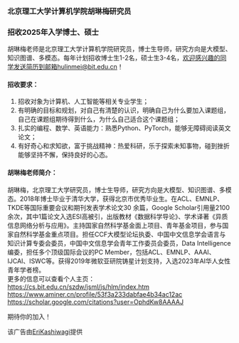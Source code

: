### 北京理工大学计算机学院胡琳梅研究员
### 招收2025年入学博士、硕士

胡琳梅老师是北京理工大学计算机学院研究员，博士生导师，研究方向是大模型、知识图谱、多模态。每年计划招收博士生1-2名，硕士生3-4名，欢迎感兴趣的同学发送简历到邮箱hulinmei@bit.edu.cn！

#### 招收要求：
1. 招收对象为计算机、人工智能等相关专业学生；
2. 有明确的目标和规划，对自己有清楚的认识，明确自己为什么要加入课题组，自己在课题组期待得到什么，为什么自己适合这个课题组；
3. 扎实的编程、数学、英语能力：熟悉Python、PyTorch，能够无障碍阅读英文论文；
4. 有好奇心和求知欲，富于挑战精神：热爱科研，乐于探索未知事物，碰到挫折能够坚持不懈，保持良好的心态。

#### 胡琳梅老师简介：
胡琳梅，北京理工大学研究员，博士生导师，研究方向是大模型、知识图谱、多模态。2018年博士毕业于清华大学，获得北京市优秀毕业生。在ACL、EMNLP、TKDE等国际重要会议和期刊发表学术论文30 余篇，Google Scholar引用量2100余次，其中1篇论文入选ESI高被引，出版教材《数据科学导论》、学术译著《异质信息网络分析与应用》。主持国家自然科学基金面上项目、青年基金项目，参与国家自然科学基金重点项目。担任CCF大模型论坛执委、中国中文信息学会语言与知识计算专委会委员，中国中文信息学会青年工作委员会委员，Data Intelligence编委，担任多个顶级国际会议的PC Member，包括ACL、EMNLP、AAAI、IJCAI、ISWC等。获得2019年微软亚研院铸星计划支持，入选2023年AI华人女性青年学者榜。  
更多的信息可以查看个人主页：  
https://cs.bit.edu.cn/szdw/jsml/js/hlm/index.htm  
https://www.aminer.cn/profile/53f3a233dabfae4b34ac12ac  
https://scholar.google.com/citations?user=OphdKw8AAAAJ   
  
期待你的加入！  
  
该广告由[EriKashiwagi](https://github.com/EriKashiwagi)提供  
